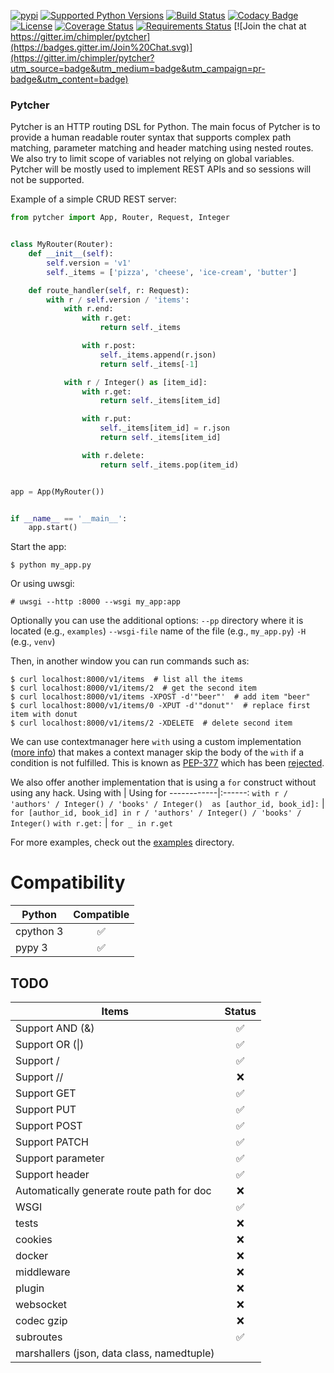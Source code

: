 [![pypi](http://img.shields.io/pypi/v/pytcher.png)](https://pypi.python.org/pypi/pytcher)
[![Supported Python Versions](https://img.shields.io/pypi/pyversions/Pytcher.svg)](https://pypi.python.org/pypi/pytcher/)
[![Build Status](https://travis-ci.org/chimpler/pytcher.svg)](https://travis-ci.org/chimpler/pytcher)
[![Codacy Badge](https://api.codacy.com/project/badge/Grade/684cdd4d82734702ac612bf8b25fc5a0)](https://www.codacy.com/app/francois-dangngoc/pyhocon?utm_source=github.com&amp;utm_medium=referral&amp;utm_content=chimpler/pyhocon&amp;utm_campaign=Badge_Grade)
[![License](https://img.shields.io/pypi/l/Pyhocon.svg)](https://pypi.python.org/pypi/pyhocon/)
[![Coverage Status](https://coveralls.io/repos/chimpler/pytcher/badge.svg)](https://coveralls.io/r/chimpler/pytcher)
[![Requirements Status](https://requires.io/github/chimpler/pytcher/requirements.svg?branch=master)](https://requires.io/github/chimpler/pytcher/requirements/?branch=master)
[![Join the chat at https://gitter.im/chimpler/pytcher](https://badges.gitter.im/Join%20Chat.svg)](https://gitter.im/chimpler/pytcher?utm_source=badge&utm_medium=badge&utm_campaign=pr-badge&utm_content=badge)

### Pytcher


Pytcher is an HTTP routing DSL for Python. The main focus of Pytcher is to provide a human readable router syntax that supports complex path matching, parameter matching and header matching using nested routes.
We also try to limit scope of variables not relying on global variables.
Pytcher will be mostly used to implement REST APIs and so sessions will not be supported.

Example of a simple CRUD REST server:
```python
from pytcher import App, Router, Request, Integer


class MyRouter(Router):
    def __init__(self):
        self.version = 'v1'
        self._items = ['pizza', 'cheese', 'ice-cream', 'butter']

    def route_handler(self, r: Request):
        with r / self.version / 'items':
            with r.end:
                with r.get:
                    return self._items

                with r.post:
                    self._items.append(r.json)
                    return self._items[-1]

            with r / Integer() as [item_id]:
                with r.get:
                    return self._items[item_id]

                with r.put:
                    self._items[item_id] = r.json
                    return self._items[item_id]

                with r.delete:
                    return self._items.pop(item_id)


app = App(MyRouter())


if __name__ == '__main__':
    app.start()
```

Start the app:

    $ python my_app.py
    
Or using uwsgi:

    # uwsgi --http :8000 --wsgi my_app:app

Optionally you can use the additional options:
`--pp` directory where it is located (e.g., `examples`)
`--wsgi-file` name of the file (e.g., `my_app.py`) 
`-H` <path to virtual environment> (e.g., `venv`)

Then, in another window you can run commands such as:

    $ curl localhost:8000/v1/items  # list all the items
    $ curl localhost:8000/v1/items/2  # get the second item
    $ curl localhost:8000/v1/items -XPOST -d'"beer"'  # add item "beer"
    $ curl localhost:8000/v1/items/0 -XPUT -d'"donut"'  # replace first item with donut
    $ curl localhost:8000/v1/items/2 -XDELETE  # delete second item

We can use contextmanager here `with` using a custom implementation ([more info](https://stackoverflow.com/questions/12594148/skipping-execution-of-with-block/54765496#54765496))
that makes a context manager skip the body of the `with` if a condition is not fulfilled.
This is known as [PEP-377](https://www.python.org/dev/peps/pep-0377/) which has been [rejected](https://www.python.org/dev/peps/pep-0377/).

We also offer another implementation that is using a `for` construct without using any hack.
Using with | Using for
------------|:------:
`with r / 'authors' / Integer() / 'books' / Integer()  as [author_id, book_id]:` | `for [author_id, book_id] in r / 'authors' / Integer() / 'books' / Integer()` 
`with r.get:` | `for _ in r.get`

For more examples, check out the [examples](https://github.com/chimpler/pytcher/tree/master/examples) directory.

# Compatibility

Python      | Compatible
------------|:------:
cpython 3   | :white_check_mark:
pypy 3      | :white_check_mark:

## TODO

Items                                     | Status
------------------------------------------| :-----:
Support AND (&)                           | :white_check_mark:
Support OR (\|)                           | :white_check_mark:
Support /                                 | :white_check_mark:
Support //                                | :x:
Support GET                               | :white_check_mark:
Support PUT                               | :white_check_mark:
Support POST                              | :white_check_mark:
Support PATCH                             | :white_check_mark:
Support parameter                         | :white_check_mark:
Support header                            | :white_check_mark:
Automatically generate route path for doc | :x:
WSGI                                      | :white_check_mark:
tests                                     | :x:
cookies                                   | :x:
docker                                    | :x:
middleware                                | :x:
plugin					                  | :x:
websocket			                	  | :x:
codec gzip                                | :x:
subroutes                                 | :white_check_mark:
marshallers (json, data class, namedtuple)|
